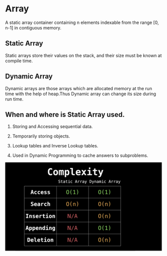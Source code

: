 # Array

A static array container containing n elements indexable from the range [0, n-1] in contiguous memory.

## Static Array 
Static arrays store their values on the stack, and their size must be known at compile time.

## Dynamic Array
Dynamic arrays are those arrays which are allocated memory at the run time with the help of heap.Thus Dynamic array can change its size during run time.

## When and where is Static Array used.
1. Storing and Accessing sequential data.

2. Temporarily storing objects.

3. Lookup tables and Inverse Lookup tables.

4. Used in Dynamic Programming to cache answers to subproblems.

![Complexity Analysis of Static vs Dynamic Array](../images/array.png)
